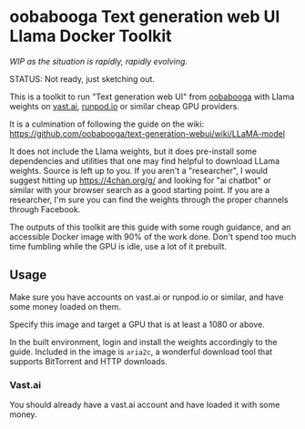 # oobabooga Text generation web UI Llama Docker Toolkit

*WIP as the situation is rapidly, rapidly evolving.*

STATUS: Not ready, just sketching out.

This is a toolkit to run "Text generation web UI" from [oobabooga](https://github.com/oobabooga/text-generation-webui) with Llama weights on [vast.ai](https://vast.ai), [runpod.io](https://www.runpod.io/) or similar cheap GPU providers.

It is a culmination of following the guide on the wiki: https://github.com/oobabooga/text-generation-webui/wiki/LLaMA-model

It does not include the Llama weights, but it does pre-install some dependencies and utilities that one may find helpful to download LLama weights. Source is left up to you. If you aren't a "researcher", I would suggest hitting up https://4chan.org/g/ and looking for "ai chatbot" or similar with your browser search as a good starting point. If you are a researcher, I'm sure you can find the weights through the proper channels through Facebook.

The outputs of this toolkit are this guide with some rough guidance, and an accessible Docker image with 90% of the work done. Don't spend too much time fumbling while the GPU is idle, use a lot of it prebuilt.

## Usage

Make sure you have accounts on vast.ai or runpod.io or similar, and have some money loaded on them.

Specify this image and target a GPU that is at least a 1080 or above.

In the built environment, login and install the weights accordingly to the guide. Included in the image is `aria2c`, a wonderful download tool that supports BitTorrent and HTTP downloads.

### Vast.ai

You should already have a vast.ai account and have loaded it with some money.


